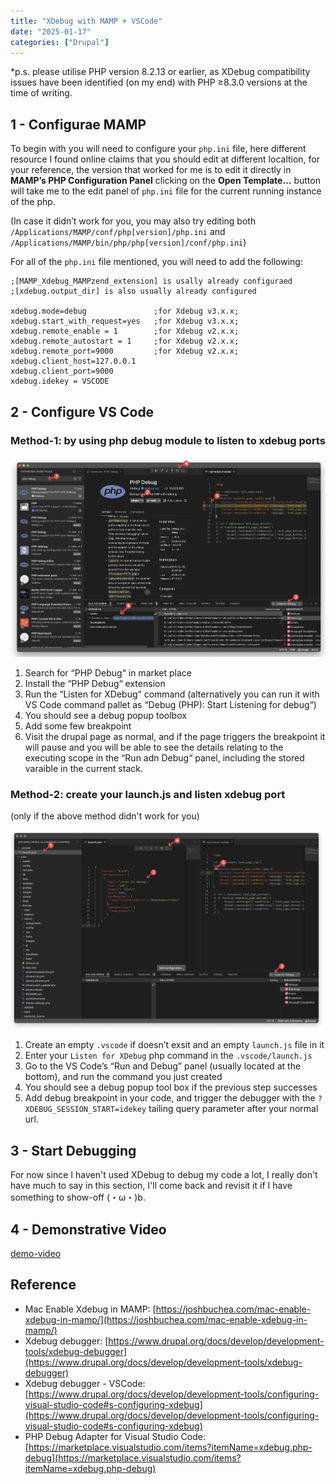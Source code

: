 ```yaml
---
title: "XDebug with MAMP + VSCode"
date: "2025-01-17"
categories: ["Drupal"]
---
```


\*p.s. please utilise PHP version 8.2.13 or earlier, as XDebug compatibility issues have been identified (on my end) with PHP ≥8.3.0 versions at the time of writing.


## 1 - Configurae MAMP 

To begin with you will need to configure your `php.ini` file, here different resource I found online claims that you should edit at different localtion, for your reference, the version that worked for me is to edit it directly in **MAMP’s PHP Configuration Panel** clicking on the **Open Template…** button will take me to the edit panel of `php.ini` file for the current running instance of the php. 

(In case it didn’t work for you, you may also try editing both ``/Applications/MAMP/conf/php[version]/php.ini`` and ``/Applications/MAMP/bin/php/php[version]/conf/php.ini``)

For all of the `php.ini` file mentioned, you will need to add the following: 

```
;[MAMP_Xdebug_MAMPzend_extension] is usally already configuraed
;[xdebug.output_dir] is also usually already configured

xdebug.mode=debug               ;for Xdebug v3.x.x;
xdebug.start_with_request=yes   ;for Xdebug v3.x.x;
xdebug.remote_enable = 1        ;for Xdebug v2.x.x;
xdebug.remote_autostart = 1     ;for Xdebug v2.x.x;
xdebug.remote_port=9000         ;for Xdebug v2.x.x;
xdebug.client_host=127.0.0.1
xdebug.client_port=9000      
xdebug.idekey = VSCODE
```



## 2 - Configure VS Code

### Method-1: by using php debug module to listen to xdebug ports

![2025-01-09T163154](2025-01-09T163154.png)
1. Search for “PHP Debug“ in market place 
2. Install the “PHP Debug“ extension
3. Run the “Listen for XDebug“ command (alternatively you can run it with VS Code command pallet as “Debug (PHP): Start Listening for debug“)
4. You should see a debug popup toolbox
5. Add some few breakpoint
6. Visit the drupal page as normal, and if the page triggers the breakpoint it will pause and you will be able to see the details relating to the executing scope in the “Run adn Debug“ panel, including the stored varaible in the current stack.  

### Method-2: create your launch.js and listen xdebug port

(only if the above method didn't work for you)

![2025-01-09T163213](2025-01-09T163213.png)

1. Create an empty `.vscode` if doesn’t exsit and an empty  `launch.js` file in it
2. Enter your `Listen for XDebug` php command in the `.vscode/launch.js`
3. Go to the VS Code’s “Run and Debug” panel (usually located at the bottom), and run the command you just created
4. You should see a debug popup tool box if the previous step successes
5. Add debug breakpoint in your code, and trigger the debugger with the `?XDEBUG_SESSION_START=idekey` tailing query parameter after your normal url.



## 3 - Start Debugging 

For now since I haven't used XDebug to debug my code a lot, I really don't have much to say in this section, I'll come back and revisit it if I have something to show-off (・ω・)b. 



## 4 - Demonstrative Video

[demo-video](<2025-01-09T160120 - Compress2 - 720P - 30frame.mp4>)



## Reference 

- Mac Enable Xdebug in MAMP: [https://joshbuchea.com/mac-enable-xdebug-in-mamp/](https://joshbuchea.com/mac-enable-xdebug-in-mamp/)
- Xdebug debugger: [https://www.drupal.org/docs/develop/development-tools/xdebug-debugger](https://www.drupal.org/docs/develop/development-tools/xdebug-debugger)
- Xdebug debugger - VSCode: [https://www.drupal.org/docs/develop/development-tools/configuring-visual-studio-code#s-configuring-xdebug](https://www.drupal.org/docs/develop/development-tools/configuring-visual-studio-code#s-configuring-xdebug)
- PHP Debug Adapter for Visual Studio Code: [https://marketplace.visualstudio.com/items?itemName=xdebug.php-debug](https://marketplace.visualstudio.com/items?itemName=xdebug.php-debug)